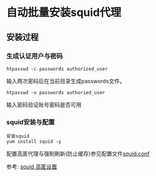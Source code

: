 自动批量安装squid代理
===

## 安装过程
### 生成认证用户与密码
```
htpasswd -c passwords authorized_user
```
输入两次密码后在当前目录生成passwords文件。
```
htpasswd -v passwords authoried_user
```
输入密码验证账号密码是否可用

### squid安装与配置
```
安装squid
yum install squid -y
```

配置高匿代理与强制刷新(防止缓存)参见配置文件[squid.conf](files/squid.conf)


参考:
[squid 高匿设置](https://www.cnblogs.com/vijayfly/p/5800038.html)
